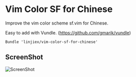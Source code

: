 
# Vim Color SF for Chinese

Improve the vim color scheme sf.vim for Chinese.  

Easy to add with Vundle. (https://github.com/gmarik/vundle)

```vim
Bundle 'linjiex/vim-color-sf-for-chinese'
```

## ScreenShot ##

![ScreenShot](https://raw.github.com/linjiex/vim-color-sf-for-chinese/master/ScreenShot/ScreenShot.png)
